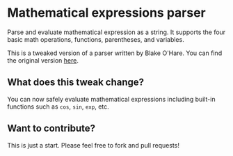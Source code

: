# Mathematical expressions parser
Parse and evaluate mathematical expression as a string. It supports the four basic math operations, functions, parentheses, and variables.

This is a tweaked version of a parser written by Blake O'Hare. You can find the original version [here](http://blakeohare.com/article/parsemathexpressionpython/).

## What does this tweak change?
You can now safely evaluate mathematical expressions including built-in functions such as `cos`, `sin`, `exp`, etc.

## Want to contribute?
This is just a start. Please feel free to fork and pull requests!
